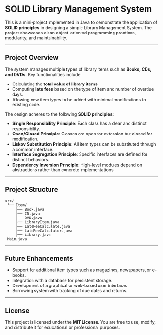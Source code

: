 # SOLID Library Management System

This is a mini-project implemented in Java to demonstrate the application of **SOLID principles** in designing a simple Library Management System.
The project showcases clean object-oriented programming practices, modularity, and maintainability.

---

## Project Overview

The system manages multiple types of library items such as **Books, CDs, and DVDs**.
Key functionalities include:

* Calculating the **total value of library items**.
* Computing **late fees** based on the type of item and number of overdue days.
* Allowing new item types to be added with minimal modifications to existing code.

The design adheres to the following **SOLID principles**:

* **Single Responsibility Principle**: Each class has a clear and distinct responsibility.
* **Open/Closed Principle**: Classes are open for extension but closed for modification.
* **Liskov Substitution Principle**: All item types can be substituted through a common interface.
* **Interface Segregation Principle**: Specific interfaces are defined for distinct behaviors.
* **Dependency Inversion Principle**: High-level modules depend on abstractions rather than concrete implementations.

---

## Project Structure

```
src/
 └── Item/
     ├── Book.java
     ├── CD.java
     ├── DVD.java
     ├── LibraryItem.java
     ├── LateFeeCalculate.java
     ├── LateFeeCalculator.java
     ├── Library.java
 Main.java
```


---

## Future Enhancements

* Support for additional item types such as magazines, newspapers, or e-books.
* Integration with a database for persistent storage.
* Development of a graphical or web-based user interface.
* Borrowing system with tracking of due dates and returns.

---

## License

This project is licensed under the **MIT License**.
You are free to use, modify, and distribute it for educational or professional purposes.
